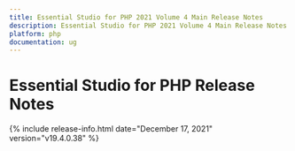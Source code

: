 ```yaml
---
title: Essential Studio for PHP 2021 Volume 4 Main Release Notes  
description: Essential Studio for PHP 2021 Volume 4 Main Release Notes  
platform: php
documentation: ug
---
```


# Essential Studio for PHP  Release Notes  

{% include release-info.html date="December 17, 2021"  version="v19.4.0.38" %} 






